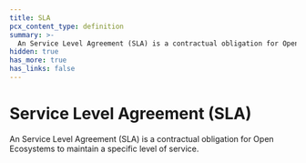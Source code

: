 ```yaml
---
title: SLA
pcx_content_type: definition
summary: >-
  An Service Level Agreement (SLA) is a contractual obligation for Open Ecosystems to maintain a specific level of service.
hidden: true
has_more: true
has_links: false
---
```


# Service Level Agreement (SLA)

An Service Level Agreement (SLA) is a contractual obligation for Open Ecosystems to maintain a specific level of service.
